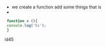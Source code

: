 
- we create  a function add  some things that is 
-
```js
 function x (){
 console.log('hi');
 }
```














id45